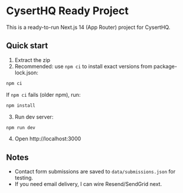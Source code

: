 # CysertHQ Ready Project

This is a ready-to-run Next.js 14 (App Router) project for CysertHQ.

## Quick start

1. Extract the zip
2. Recommended: use `npm ci` to install exact versions from package-lock.json:

```bash
npm ci
```

If `npm ci` fails (older npm), run:

```bash
npm install
```

3. Run dev server:

```bash
npm run dev
```

4. Open http://localhost:3000

## Notes
- Contact form submissions are saved to `data/submissions.json` for testing.
- If you need email delivery, I can wire Resend/SendGrid next.
